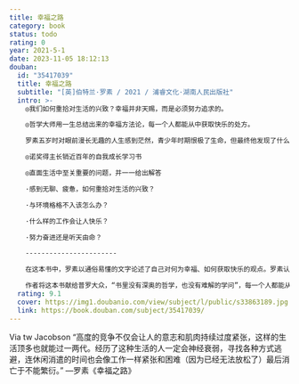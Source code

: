 ```yaml
---
title: 幸福之路
category: book
status: todo
rating: 0
year: 2021-5-1
date: 2023-11-05 18:12:13
douban:
  id: "35417039"
  title: 幸福之路
  subtitle: "[英]伯特兰·罗素 / 2021 / 浦睿文化·湖南人民出版社"
  intro: >-
    ◎我们如何重拾对生活的兴致？幸福并非天赐，而是必须努力追求的。

    ◎哲学大师用一生总结出来的幸福方法论，每一个人都能从中获取快乐的处方。

    罗素五岁时对眼前漫长无趣的人生感到茫然，青少年时期恨极了生命，但最终他发现了什么才是自己最想要的，如何才能找寻快乐。可以说，本书是哲学大师的生命体验和哲学智慧写就的幸福论。

    ◎诺奖得主长销近百年的自我成长学习书

    ◎直面生活中至关重要的问题，并一一给出解答

    ·感到无聊、疲惫，如何重拾对生活的兴致？

    ·与环境格格不入该怎么办？

    ·什么样的工作会让人快乐？

    ·努力奋进还是听天由命？

    -----------------------

    在这本书中，罗素以通俗易懂的文字论述了自己对何为幸福、如何获取快乐的观点。罗素认为，现代人之所以不幸福，往往是由错误的世界观、伦理观或是生活习惯所导致的，不幸福的人并非更理性；幸福并非天赐，而是需要我们努力追求的。他还从夫妻关系、亲子关系、职业生涯、个人爱好等方面谈论了关于幸福的见解，谈论了嫉妒、自恋、无聊、孤独等心理因素对快乐的影响。

    作者将这本书献给普罗大众，“书里没有深奥的哲学，也没有难解的学问”，每一个人都能从中获取快乐的处方。
  rating: 9.1
  cover: https://img1.doubanio.com/view/subject/l/public/s33863189.jpg
  link: https://book.douban.com/subject/35417039/
---
```


Via tw Jacobson “高度的竞争不仅会让人的意志和肌肉持续过度紧张，这样的生活顶多也就能过一两代。经历了这种生活的人一定会神经衰弱，寻找各种方式逃避，连休闲消遣的时间也会像工作一样紧张和困难（因为已经无法放松了）最后消亡于不能繁衍。”
—罗素《幸福之路》